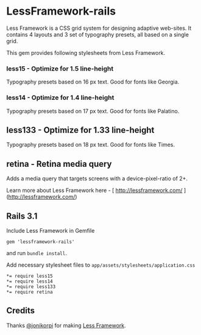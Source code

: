 # LessFramework-rails

Less Framework is a CSS grid system for designing adaptive web-sites. It
contains 4 layouts and 3 set of typography presets, all based on a
single grid.

This gem provides following stylesheets from Less Framework.

### less15 - Optimize for 1.5 line-height
Typography presets based on 16 px text. Good for fonts like Georgia.

### less14 - Optimize for 1.4 line-height
Typography presets based on 17 px text. Good for fonts like Palatino.

## less133 - Optimize for 1.33 line-height
Typography presets based on 18 px text. Good for fonts like Times.

## retina - Retina media query
Adds a media query that targets screens with a device-pixel-ratio of 2+.



Learn more about Less Framework here - [ http://lessframework.com/ ] (http://lessframework.com/)


## Rails 3.1

Include Less Framework in Gemfile
```
gem 'lessframework-rails'
```
and run ```bundle install```.

Add necessary stylesheet files to ```app/assets/stylesheets/application.css```

```
*= require less15
*= require less14
*= require less133
*= require retina
```

## Credits
Thanks [@jonikorpi](http://twitter.com/jonikorpi) for making [Less
Framework](http://lessframework.com/).
